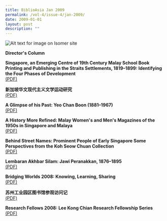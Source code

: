 ```yaml
---
title: BiblioAsia Jan 2009
permalink: /vol-4/issue-4/jan-2009/
date: 2009-01-01
layout: post
description: ""
---
```

![Alt text for image on Isomer site](/images/covers/ba4-4.jpg)

**Director's Column**

**Singapore, an Emerging Centre of 19th Century Malay School Book Printing and Publishing in the Straits Settlements, 1819–1899: Identifying the Four Phases of Development**<br>[(PDF)](/files/pdf/vol-4/issue-4/v4-issue4_FourPhaseDevelopment.pdf)

**新加坡华文现代主义文学运动研究**<br>[(PDF)](/files/pdf/vol-4/issue-4/v4-issue4_ModernistLiterary.pdf)

**A Glimpse of his Past: Yeo Chan Boon (1881–1967)**<br>[(PDF)](/files/pdf/vol-4/issue-4/v4-issue_YeoChanBoon.pdf)

**A History More Refined: Malay Women's and Men's Magazines of the 1950s in Singapore and Malaya**<br>[(PDF)](/files/pdf/vol-4/issue-4/v4-issue4_WomenMenMagazines.pdf)

**Behind Street Names: Prominent People of Early Singapore Some Perspectives from the Koh Seow Chuan Collection**<br>[(PDF)](/files/pdf/vol-4/issue-4/v4-issue4_StreetNames.pdf)

**Lembaran Akhbar Silam: Jawi Peranakkan, 1876–1895**<br>[(PDF)](/files/pdf/vol-4/issue-4/v4-issue4_JawiPeranakkan.pdf)

**Bridging Worlds 2008: Knowing, Learning, Sharing**<br>[(PDF)](/files/pdf/vol-4/issue-4/v4-issue4_BridgingWorlds.pdf)

**苏州工业园区图书馆参观访问记**<br>[(PDF)](/files/pdf/vol-4/issue-4/v4-issue4_Chinese.pdf)

**Research Fellows 2008: Lee Kong Chian Research Fellowship Series**<br>[(PDF)](/files/pdf/vol-4/issue-4/v4-issue4_ResearchFellows-2008.pdf)